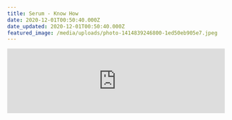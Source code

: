 ```yaml
---
title: Serum - Know How
date: 2020-12-01T00:50:40.000Z
date_updated: 2020-12-01T00:50:40.000Z
featured_image: /media/uploads/photo-1414839246800-1ed50eb905e7.jpeg
---
```


<iframe width="100%" src="https://www.youtube.com/embed/3DUKOjV-EYk" title="YouTube video player" frameborder="0" allow="accelerometer; autoplay; clipboard-write; encrypted-media; gyroscope; picture-in-picture" allowfullscreen class="full-bleed aspect-video"></iframe>

